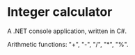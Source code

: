 # Integer calculator

A .NET console application, written in C#.

Arithmetic functions: "+", "-", "/", "*", "%".


